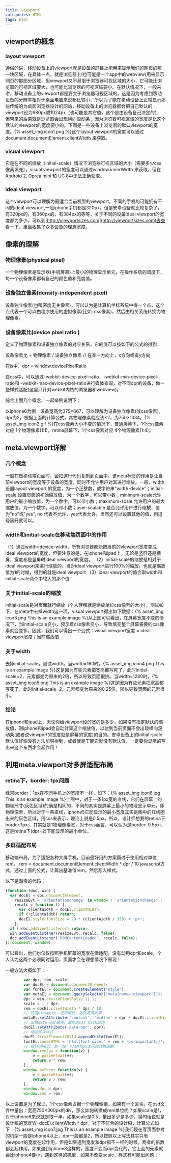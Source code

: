 ```yaml
---
title: viewport
categories: HTML
tags: html
---
```


## viewport的概念

### layout viewport
通俗的讲，移动设备上的viewport就是设备的屏幕上能用来显示我们的网页的那一块区域，在具体一点，就是浏览器上(也可能是一个app中的webview)用来显示网页的那部分区域，但viewport又不局限于浏览器可视区域的大小，它可能比浏览器的可视区域要大，也可能比浏览器的可视区域要小。在默认情况下，一般来讲，移动设备上的viewport都是要大于浏览器可视区域的，这是因为考虑到移动设备的分辨率相对于桌面电脑来说都比较小，所以为了能在移动设备上正常显示那些传统的为桌面浏览器设计的网站，移动设备上的浏览器都会把自己默认的viewport设为980px或1024px（也可能是其它值，这个是由设备自己决定的），但带来的后果就是浏览器会出现横向滚动条，因为浏览器可视区域的宽度是比这个默认的viewport的宽度要小的。下图是一些设备上浏览器的默认viewport的宽度。{% asset_img icon1.png %}这个layout viewport的宽度可以通过 document.documentElement.clientWidth 来获取。
 <!--more-->
### visual viewport
它是在不同的缩放（initial-scale）情况下浏览器可视区域的大小（需要多少css像素填充），visual viewport的宽度可以通过window.innerWidth 来获取，但在Android 2, Oprea mini 和 UC 8中无法正确获取。

### ideal viewport
这个viewport可以理解为最适合当前机型的viewport。不同的手机的可能拥有不同的ideal viewport,一般iphone手机都是320px，但是安卓设备就比较复杂了，有320px的，有360px的，有384px的等等，关于不同的设备ideal viewport的宽度都为多少，可以到[http://viewportsizes.com](http://viewportsizes.com)去查看一下，里面收集了众多设备的理想宽度。

## 像素的理解

### 物理像素(physical pixel)
一个物理像素是显示器(手机屏幕)上最小的物理显示单元，在操作系统的调度下，每一个设备像素都有自己的颜色值和亮度值。

### 设备独立像素(density-independent pixel)
设备独立像素(也叫密度无关像素)，可以认为是计算机坐标系统中得一个点，这个点代表一个可以由程序使用的虚拟像素(比如: css像素)，然后由相关系统转换为物理像素。

### 设备像素比(device pixel ratio )
定义了物理像素和设备独立像素的对应关系，它的值可以按如下的公式的得到：

设备像素比 = 物理像素 / 设备独立像素 // 在某一方向上，x方向或者y方向

在js中，dpr = window.devicePixelRatio

在css中，可以通过-webkit-device-pixel-ratio，-webkit-min-device-pixel-ratio和 -webkit-max-device-pixel-ratio进行媒体查询，对不同dpr的设备，做一些样式适配(这里只针对webkit内核的浏览器和webview)。

综合上面几个概念，一起举例说明下：

以iphone6为例：设备宽高为375×667，可以理解为设备独立像素(或css像素)。
dpr为2，根据上面的计算公式，其物理像素就应该×2，为750×1334。{% asset_img icon2.gif %}在css像素大小不变的情况下，普通屏幕下，1个css像素 对应 1个物理像素(1:1)，retina屏幕下，1个css像素对应 4个物理像素(1:4)。

## meta.viewport详解
### 几个概念
一般在做移动端页面时，会把<meta name="viewport" content="width=device-width, initial-scale=1.0, maximum-scale=1.0, user-scalable=no">这行代码复制到页面中。该meta标签的作用是让当前viewport的宽度等于设备的宽度，同时不允许用户对其进行缩放。一般，width设置layout viewport 的宽度，为一个正整数，或字符串"width-device"；initial-scale 设置页面的初始缩放值，为一个数字，可以带小数；minimum-scale允许用户的最小缩放值，为一个数字，可以带小数；maximum-scale    允许用户的最大缩放值，为一个数字，可以带小数；user-scalable    是否允许用户进行缩放，值为"no"或"yes", no 代表不允许，yes代表允许。当然还可以设置其他的值，用逗号隔开就可以。
### width和initial-scale在移动端页面中的作用
（1）通过width=device-width，所有浏览器都能把当前的viewport宽度变成ideal viewport的宽度，但要注意的是，在iphone和ipad上，无论是竖屏还是横屏，宽度都是竖屏时ideal viewport的宽度。
（2）initial-scale的缩放是相对于ideal viewport来进行缩放的，当对ideal viewport进行100%的缩放，也就是缩放值为1的时候，得到的就是ideal viewport
（3）ideal viewport的值会取width和initial-scale两个中较大的那个值

### 关于initial-scale的缩放
initial-scale是对页面就行缩放（个人理解就是缩放单位css像素的大小），测试如下，在meta中去掉width这一项，visual viewport得出如下数据：{% asset_img icon3.png This is an example image %}从上图可以看出，在屏幕宽度不变的情况下，当initial-scale变小，预示着css像素变小，导致填充整个屏幕需要的css像素就会变多。因此，我们可以得出一个公式：visual viewport宽度 = ideal viewport宽度 / 当前缩放值

### 关于width
去掉initial-scale，测试width。当width=160时，{% asset_img icon4.png This is an example image %}这是因为有些元素把宽高都写死了，此时initial-scale=2，元素都变为原来的2倍，所以导致页面很挤。当width=1280时，{% asset_img icon5.png This is an example image %}这是因为有些元素把宽高都写死了，此时initial-scale=2，元素都变为原来的0.25倍，所以导致页面的元素很小。

### 结论
在iphone和ipad上，无论你给viewport设的宽的是多少，如果没有指定默认的缩放值，则iphone和ipad会自动计算这个缩放值，以达到当前页面不会出现横向滚动条(或者说viewport的宽度就是屏幕的宽度)的目的。安卓设备上的initial-scale默认值好像没有方法能够得到，或者就是干脆它就没有默认值，一定要你显示的写出来这个东西才会起作用！

## 利用meta.viewport对多屏适配布局

### retina下，border: 1px问题
经常border：1px在不同手机上的宽度不一样，如下：{% asset_img icon6.jpg This is an example image %}上图中，对于一条1px宽的直线，它们在屏幕上的物理尺寸(灰色区域)的确是相同的，不同的其实是屏幕上最小的物理显示单元，即物理像素，所以对于一条直线，iphone5它能显示的最小宽度其实是图中的红线圈出来的灰色区域，用css来表示，理论上说是0.5px。所以，设计师想要的retina下border:1px;，其实就是1物理像素宽，对于css而言，可以认为是border: 0.5px;，这是retina下(dpr=2)下能显示的最小单位。

### 多屏适配布局
移动端布局，为了适配各种大屏手机，目前最好用的方案莫过于使用相对单位rem。
rem = document.documentElement.clientWidth * dpr / 10 javascript方式，通过上面的公式，计算出基准值rem，然后写入样式。

以下是淘宝的代码：

```js
(function (doc, win) {
  var docEl = doc.documentElement,
    resizeEvt = 'orientationchange' in window ? 'orientationchange' : 'resize',
    recalc = function () {
      var clientWidth = docEl.clientWidth;
      if (!clientWidth) return;
      docEl.style.fontSize = 20 * (clientWidth / 320) + 'px';
    };
  if (!doc.addEventListener) return;
  win.addEventListener(resizeEvt, recalc, false);
  doc.addEventListener('DOMContentLoaded', recalc, false);
})(document, window);
```

可以看出，他们也仅仅按照手机屏幕的宽度在做适配，没有动用dpr和scale，个人认为这两个必须同时运用，页面才会在理想情况下展现！

一般方法大概如下：

```js       
        var dpr, rem, scale;
        var docEl = document.documentElement;
        var fontEl = document.createElement('style');
        var metaEl = document.querySelector('meta[name="viewport"]');
        dpr = win.devicePixelRatio || 1;
        scale = 1 / dpr;
        rem = docEl.clientWidth * dpr / 10;
        // 设置viewport，进行缩放，达到高清效果
        metaEl.setAttribute('content', 'width=' + dpr * docEl.clientWidth + ',initial-scale=' + scale + ',maximum-scale=' + scale + ', minimum-scale=' + scale + ',user-scalable=no');
        // 设置data-dpr属性，留作的css hack之用
        docEl.setAttribute('data-dpr', dpr);
        // 动态写入样式
        docEl.firstElementChild.appendChild(fontEl);
        fontEl.innerHTML = 'html{font-size:' + rem + 'px!important;}';
        // 给js调用的，某一dpr下rem和px之间的转换函数
        window.rem2px = function(v) {
            v = parseFloat(v);
            return v * rem;
        };
        window.px2rem: function(v) {
            v = parseFloat(v);
            return v / rem;
        };
        window.dpr = dpr;
        window.rem = rem;
```

以上设置是为了保证，1个css像素占据一个物理像素。如果有一个区块，在psd文件中量出：宽高750×300px的div，那么如何转换成rem单位呢？如果scale是1，对于iphone6来说就是取一半，如果scale是0.5，量出多少是多少，换句话说就是设计稿的宽度W=docEl.clientWidth * dpr，对于不符合的设计稿，计算公式如下：{% asset_img icon7.jpg This is an example image %}我们现在写页面参考的机型一般是iphone4以上，dpr一般都是2，所以按照以上写法其实只有viewport的宽度在起作用，但是如果遇到宽度和dpr都不一样的时候，两者的倍数都会起作用，如果遇到iphone3这样的，宽度不变而dpr变化的，它上面的元素就会比iphone4要小，遇到这样的机型，如果不改变scale，样式有可能出问题！